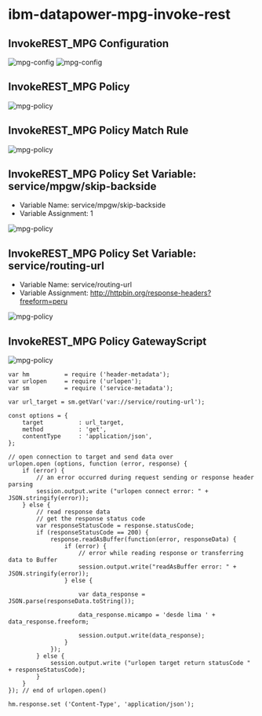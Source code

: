# ibm-datapower-mpg-invoke-rest

## InvokeREST_MPG Configuration
![mpg-config](/images/ibm-datapower-mpg-invoke-config1.png)
![mpg-config](/images/ibm-datapower-mpg-invoke-config2.png)

## InvokeREST_MPG Policy
![mpg-policy](/images/ibm-datapower-mpg-invoke-policy.png)

## InvokeREST_MPG Policy Match Rule
![mpg-policy](/images/ibm-datapower-mpg-invoke-policy.png)

## InvokeREST_MPG Policy Set Variable: service/mpgw/skip-backside
- Variable Name: service/mpgw/skip-backside
- Variable Assignment: 1

![mpg-policy](/images/ibm-datapower-mpg-invoke-policy-setvariable-skip.png)

## InvokeREST_MPG Policy Set Variable: service/routing-url
- Variable Name: service/routing-url
- Variable Assignment: http://httpbin.org/response-headers?freeform=peru

![mpg-policy](/images/ibm-datapower-mpg-invoke-policy-setvariable-routing-url.png)

## InvokeREST_MPG Policy GatewayScript

![mpg-policy](/images/ibm-datapower-mpg-invoke-policy.png)

```
var hm 			= require ('header-metadata');
var urlopen 	= require ('urlopen');
var sm 			= require ('service-metadata');

var url_target = sm.getVar('var://service/routing-url');

const options = {
    target          : url_target,
    method          : 'get',
	contentType     : 'application/json',
};

// open connection to target and send data over
urlopen.open (options, function (error, response) {
    if (error) {
        // an error occurred during request sending or response header parsing
        session.output.write ("urlopen connect error: " + JSON.stringify(error));
    } else {
        // read response data
        // get the response status code
        var responseStatusCode = response.statusCode;
        if (responseStatusCode == 200) {
            response.readAsBuffer(function(error, responseData) {
                if (error) {
                    // error while reading response or transferring data to Buffer
                    session.output.write("readAsBuffer error: " + JSON.stringify(error));
                } else {
					
					var data_response = JSON.parse(responseData.toString());

					data_response.micampo = 'desde lima ' + data_response.freeform;
					
					session.output.write(data_response);
                } 
            });
        } else {
            session.output.write ("urlopen target return statusCode " + responseStatusCode);
        }
    }
}); // end of urlopen.open()

hm.response.set ('Content-Type', 'application/json');
```